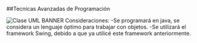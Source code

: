 ##Tecnicas Avanzadas de Programación

![Clase UML BANNER](https://github.com/user-attachments/assets/fc96f00c-33be-400e-8c59-d91eaaf6d50c)
Consideraciones:
-Se programará en java, se considera un lenguaje óptimo para trabajar con objetos.
-Se utilizará el framework Swing, debido a que ya utilicé este framework anteriormente.
